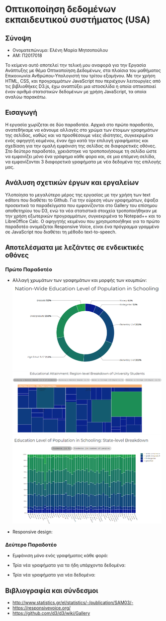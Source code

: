 # Οπτικοποίηση δεδομένων εκπαιδευτικού συστήματος (USA)

## Σύνοψη
* Ονοματεπώνυμο: Ελένη Μαρία Μητσοπούλου
* ΑΜ: Π2017018

Το κείμενο αυτό αποτελεί την τελική μου αναφορά για την Εργασία Ανάπτυξης με θέμα Οπτικοποίηση Δεδομένων, στα πλαίσια του μαθήματος Επικοινωνία Ανθρώπου-Υπολογιστή του τρίτου εξαμήνου. Με την χρήση HTML, CSS, και προγραμμάτων JavaScript που περιέχουν λειτουργίες από τις βιβλιοθήκες D3.js, έχω αναπτύξει μια ιστοσελίδα η οποία οπτικοποιεί έναν αριθμό στατιστικών δεδομένων με χρήση JavaScript, τα οποία αναλύω παρακάτω.

## Εισαγωγή
Η εργασία χωρίζεται σε δύο παραδοτέα. Αρχικά στο πρώτο παραδοτέο, ανατεθήκαμε να κάνουμε αλλαγές στο χρώμα των έτοιμων γραφημάτων της σελίδας, καθώς και να προσθέσουμε νέες ιδιότητες, συγκεκριμένα ενός αφηγητή κειμένου, έναν ήχο κατά την επιλογή γραφήματος και σχεδίαση για την ομαλή εμφάνιση της σελίδας σε διαφορετικές οθόνες. Στο δεύτερο παραδοτέο, χρειάστηκε να τροποποιήσουμε τη σελίδα ώστε να εμφανίζει μόνο ένα γράφημα κάθε φορα και, σε μια επόμενη σελίδα, να εμφανίζονται 3 διαφορετικά γραφήματα με νέα δεδομένα της επιλογής μας.

## Ανάλυση σχετικών έργων και εργαλείων
Υλοποίησα το μεγαλύτερο μέρος της εργασίας με την χρήση των text editors που διαθέτει το Github. Για την εύρεση νέων γραφημάτων, έψαξα προσεκτικά τα παραδείγματα που εμφανίζονται στο Gallery του επίσημου αποθετηρίου του D3, ενώ τα νέα στατιστικά στοιχεία τροποποιήθηκαν με την χρήση εξωτερικών προγραμμάτων, συγκεκριμένα το Notepad++ και το LibreOffice Calc. Ο αφηγητής κειμένου που χρησιμοποιήθηκε για το πρώτο παραδοτέο ονομάζεται Responsive Voice, είναι ένα πρόγραμμα γραμμένο σε JavaScript που διαθέτει τη μέθοδο text-to-speech.

## Αποτελέσματα με λεζάντες σε ενδεικτικές οθόνες
### Πρώτο Παραδοτέο
* Αλλαγή χρωμάτων των γραφημάτων και μορφής των κουμπιών:
![Screenshot](pa1.png)
![Screenshot](pa2.png)
![Screenshot](pa3.png)

* Responsive design:
<gif>

### Δεύτερο Παραδοτέο
* Εμφάνιση μόνο ενός γραφήματος κάθε φορά:
<gif>

* Τρία νέα γραφήματα για τα ήδη υπάρχοντα δεδομένα:
<png>

* Τρία νέα γραφήματα για νέα δεδομένα:
<png>

## Βιβλιογραφία και σύνδεσμοι 
* http://www.statistics.gr/el/statistics/-/publication/SAM03/-
* https://responsivevoice.org/
* https://github.com/d3/d3/wiki/Gallery
